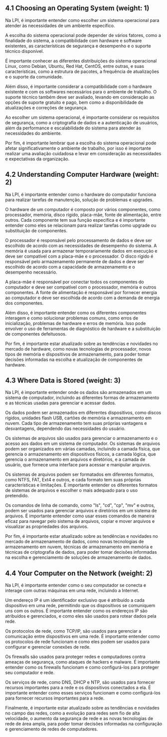 
## 4.1 Choosing an Operating System (weight: 1)

Na LPI, é importante entender como escolher um sistema operacional para atender às necessidades de um ambiente específico.

A escolha do sistema operacional pode depender de vários fatores, como a finalidade do sistema, a compatibilidade com hardware e software existentes, as características de segurança e desempenho e o suporte técnico disponível.

É importante conhecer as diferentes distribuições do sistema operacional Linux, como Debian, Ubuntu, Red Hat, CentOS, entre outras, e suas características, como a estrutura de pacotes, a frequência de atualizações e o suporte da comunidade.

Além disso, é importante considerar a compatibilidade com o hardware existente e com os softwares necessários para o ambiente de trabalho. O suporte técnico também deve ser avaliado, levando em consideração as opções de suporte gratuito e pago, bem como a disponibilidade de atualizações e correções de segurança.

Ao escolher um sistema operacional, é importante considerar os requisitos de segurança, como a criptografia de dados e a autenticação de usuários, além da performance e escalabilidade do sistema para atender às necessidades do ambiente.

Por fim, é importante lembrar que a escolha do sistema operacional pode afetar significativamente o ambiente de trabalho, por isso é importante realizar uma avaliação cuidadosa e levar em consideração as necessidades e expectativas da organização.


## 4.2 Understanding Computer Hardware (weight: 2)

Na LPI, é importante entender como o hardware do computador funciona para realizar tarefas de manutenção, solução de problemas e upgrades.

O hardware de um computador é composto por vários componentes, como processador, memória, disco rígido, placa-mãe, fonte de alimentação, entre outros. Cada componente tem sua função específica e é importante entender como eles se relacionam para realizar tarefas como upgrade ou substituição de componentes.

O processador é responsável pelo processamento de dados e deve ser escolhido de acordo com as necessidades de desempenho do sistema. A memória é usada para armazenar temporariamente dados em execução e deve ser compatível com a placa-mãe e o processador. O disco rígido é responsável pelo armazenamento permanente de dados e deve ser escolhido de acordo com a capacidade de armazenamento e o desempenho necessário.

A placa-mãe é responsável por conectar todos os componentes do computador e deve ser compatível com o processador, memória e outros componentes. A fonte de alimentação é responsável por fornecer energia ao computador e deve ser escolhida de acordo com a demanda de energia dos componentes.

Além disso, é importante entender como os diferentes componentes interagem e como solucionar problemas comuns, como erros de inicialização, problemas de hardware e erros de memória. Isso pode envolver o uso de ferramentas de diagnóstico de hardware e a substituição de componentes defeituosos.

Por fim, é importante estar atualizado sobre as tendências e novidades no mercado de hardware, como novas tecnologias de processador, novos tipos de memória e dispositivos de armazenamento, para poder tomar decisões informadas na escolha e atualização de componentes de hardware.


## 4.3 Where Data is Stored (weight: 3)

Na LPI, é importante entender onde os dados são armazenados em um sistema de computador, incluindo as diferentes formas de armazenamento e as técnicas usadas para gerenciar e acessar dados.

Os dados podem ser armazenados em diferentes dispositivos, como discos rígidos, unidades flash USB, cartões de memória e armazenamento em nuvem. Cada tipo de armazenamento tem suas próprias vantagens e desvantagens, dependendo das necessidades do usuário.

Os sistemas de arquivos são usados para gerenciar o armazenamento e o acesso aos dados em um sistema de computador. Os sistemas de arquivos podem ser organizados em várias camadas, incluindo a camada física, que gerencia o armazenamento em dispositivos físicos, a camada lógica, que gerencia o armazenamento em arquivos e diretórios, e a camada de usuário, que fornece uma interface para acessar e manipular arquivos.

Os sistemas de arquivos podem ser formatados em diferentes formatos, como NTFS, FAT, Ext4 e outros, e cada formato tem suas próprias características e limitações. É importante entender os diferentes formatos de sistemas de arquivos e escolher o mais adequado para o uso pretendido.

Os comandos de linha de comando, como "ls", "cd", "cp", "mv" e outros, podem ser usados para gerenciar arquivos e diretórios em um sistema de arquivos. É importante entender como usar esses comandos de maneira eficaz para navegar pelo sistema de arquivos, copiar e mover arquivos e visualizar as propriedades dos arquivos.

Por fim, é importante estar atualizado sobre as tendências e novidades no mercado de armazenamento de dados, como novas tecnologias de armazenamento em nuvem, técnicas de armazenamento em memória e técnicas de criptografia de dados, para poder tomar decisões informadas na escolha e gerenciamento de soluções de armazenamento de dados.


## 4.4 Your Computer on the Network (weight: 2)

Na LPI, é importante entender como o seu computador se conecta e interage com outras máquinas em uma rede, incluindo a Internet.

Um endereço IP é um identificador exclusivo que é atribuído a cada dispositivo em uma rede, permitindo que os dispositivos se comuniquem uns com os outros. É importante entender como os endereços IP são atribuídos e gerenciados, e como eles são usados para rotear dados pela rede.

Os protocolos de rede, como TCP/IP, são usados para gerenciar a comunicação entre dispositivos em uma rede. É importante entender como os protocolos de rede funcionam e como eles podem ser usados para configurar e gerenciar conexões de rede.

Os firewalls são usados para proteger redes e computadores contra ameaças de segurança, como ataques de hackers e malware. É importante entender como os firewalls funcionam e como configurá-los para proteger seu computador e rede.

Os serviços de rede, como DNS, DHCP e NTP, são usados para fornecer recursos importantes para a rede e os dispositivos conectados a ela. É importante entender como esses serviços funcionam e como configurá-los para fornecer recursos importantes para a rede.

Finalmente, é importante estar atualizado sobre as tendências e novidades no campo das redes, como a evolução para redes sem fio de alta velocidade, o aumento da segurança de rede e as novas tecnologias de rede de área ampla, para poder tomar decisões informadas na configuração e gerenciamento de redes de computadores.